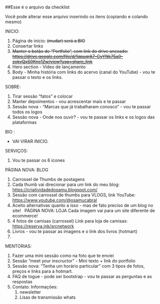 ##Esse é o arquivo da checklist

Você pode alterar esse arquivo inserindo os itens
(copiando e colando mesmo)

INICIO: 
1. Página de inicio: ~~(mudar) será a BIO~~
2. Consertar links
3. ~~Manter o botão de “Portfolio”, com link do drive anexado: https://drive.google.com/file/d/1qpuqrA7-GvYNk75a0-zxkvQxS0Knc1Zw/view?usp=share_link~~
4. Hero section - Video de lançamento
5. Body - Minha história com links do acervo (canal do YouTube) - vou te passar o texto e os links. 

SOBRE: 
1. Tirar sessão “fatos” e colocar 
2. Manter depoimentos - vou acrescentar mais e te passar
3. Sessão nova - “Marcas que já trabalharam conosco” - vou te passar todos os logos
4. Sessão nova - Onde nos ouvir? - vou te passar os links e os logos das plataformas

BIO :
- VAI VIRAR INICIO.

SERVIÇOS:
1. Vou te passar os 6 ícones

PÁGINA NOVA: BLOG
1. Carrossel de Thumbs de postagens
2. Cada thumb vai direcionar para um link do meu blog: https://criatividadedosamu.blogspot.com/ 
3. Sessão com carrossel de thumbs para VLOGS, link YouTube: https://www.youtube.com/@osamucabral 
4. Aceito alternativas quanto a isso - mas de fato preciso de um blog no site! 
 
PÁGINA NOVA: LOJA
Cada imagem vai para um site diferente de ecommerce! 
1. 4 fotos de camisas (carrossel) Link para loja de camisas: https://reserva.ink/srcnetwork 
2. Livros - vou te passar as imagens e o link dos livros (hotmart) 
3. 


MENTORIAS:
1. Fazer uma mini sessão como na foto que te enviei
2. Sessão “meet your inscructor” - Mini texto + link do portfolio 
3. Sessão nova: “Tenha um horário particular” com 3 tipos de fotos, preços e links para a hotmart.
4. FAQ de togue - pode ser bootstrap - vou te passar as perguntas e as respostas
5. Contato: Informações: 
    1.  newsletter
    2. Lisas de transmissão whats
